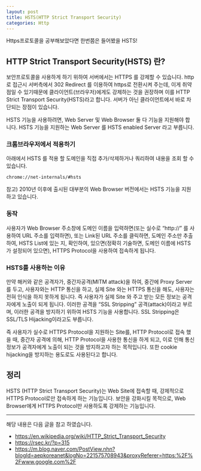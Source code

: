 ```yaml
---
layout: post
title: HSTS(HTTP Strict Transport Security)
categories: Http
---
```


Https프로토콜을 공부해보았다면 한번쯤은 들어봤을 HSTS!

## HTTP Strict Transport Security(HSTS) 란?

보안프로토콜을 사용하게 하기 위하여 서버에서는 HTTPS 를 강제할 수 있습니다. http로 접근시 서버측에서 302 Redirect 를 이용하여 https로 전환시켜 주는데, 이게 취약점일 수 있기때문에 클라이언트(브라우저)에게도 강제하는 것을 권장하며 이를 HTTP Strict Transport Security(HSTS)라고 합니다. 서버가 아닌 클라이언트에서 바로 차단되는 장점이 있습니다.

HSTS 기능을 사용하려면, Web Server 및 Web Browser 둘 다 기능을 지원해야 합니다. HSTS 기능을 지원하는 Web Server 를 HSTS enabled Server 라고 부릅니다.

### 크롬브라우저에서 적용하기

아래에서 HSTS 를 적용 할 도메인을 직접 추가/삭제하거나 쿼리하여 내용을 조회 할 수 있습니다.

```
chrome://net-internals/#hsts
```

참고) 2010년 이후에 출시된 대부분의 Web Browser 버전에서는 HSTS 기능을 지원하고 있습니다.

### 동작

사용자가 Web Browser 주소창에 도메인 이름을 입력하면(또는 실수로 “http://” 를 사용하여 URL 주소를 입력하면), 또는 Link된 URL 주소를 클릭하면, 도메인 주소만 추출하여, HSTS List에 있는 지, 확인하여, 있으면(정확히 기술하면, 도메인 이름에 HSTS가 설정되어 있으면), HTTPS Protocol을 사용하여 접속하게 됩니다.

### HSTS를 사용하는 이유

만약 해커와 같은 공격자가, 중간자공격(MITM attack)을 하여, 중간에 Proxy Server를 두고, 사용자와는 HTTP 통신을 하고, 실제 Site 와는 HTTPS 통신을 해도, 사용자는 전혀 인식을 하지 못하게 됩니다. 즉 사용자가 실제 Site 와 주고 받는 모든 정보는 공격자에게 노출이 되게 됩니다. 이러한 공격을 “SSL Stripping” 공격(attack)이라고 부르며, 이러한 공격을 방지하기 위하여 HSTS 기능을 사용합니다. SSL Stripping은 SSL/TLS Hijacking이라고도 부릅니다.

즉 사용자가 실수로 HTTPS Protocol을 지원하는 Site를, HTTP Protocol로 접속 했을 때, 중간자 공격에 의해, HTTP Protocol을 사용한 통신을 하게 되고, 이로 인해 통신 정보가 공격자에게 노출이 되는 것을 방지하고자 하는 목적입니다. 또한 cookie hijacking을 방지하는 용도로도 사용된다고 합니다.

## 정리

HSTS (HTTP Strict Transport Security)는 Web Site에 접속할 때, 강제적으로 HTTPS Protocol로만 접속하게 하는 기능입니다. 보안을 강화시킬 목적으로, Web Browser에게 HTTPS Protocol만 사용하도록 강제하는 기능입니다.

---

해당 내용은 다음 글을 참고 하였습니다.

- https://en.wikipedia.org/wiki/HTTP_Strict_Transport_Security
- https://rsec.kr/?p=315
- https://m.blog.naver.com/PostView.nhn?blogId=aepkoreanet&logNo=221575708943&proxyReferer=https:%2F%2Fwww.google.com%2F
